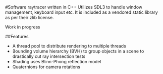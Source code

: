 #Software raytracer written in C++
Utilizes SDL3 to handle window management, keyboard input etc. It is included as a vendored static library as per their zlib license.

Work in progress

##Features

- A thread pool to distribute rendering to multiple threads
- Bounding volume hierarchy (BVH) to group objects in a scene to drastically cut ray intersection tests
- Shading uses Blinn-Phong reflection model
- Quaternions for camera rotations
